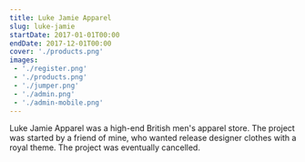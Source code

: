 ```yaml
---
title: Luke Jamie Apparel
slug: luke-jamie
startDate: 2017-01-01T00:00
endDate: 2017-12-01T00:00
cover: './products.png'
images:
 - './register.png'
 - './products.png'
 - './jumper.png'
 - './admin.png'
 - './admin-mobile.png'
---
```


<!-- @format -->

Luke Jamie Apparel was a high-end British men's apparel store. The project was
started by a friend of mine, who wanted release designer clothes with a royal
theme. The project was eventually cancelled.
